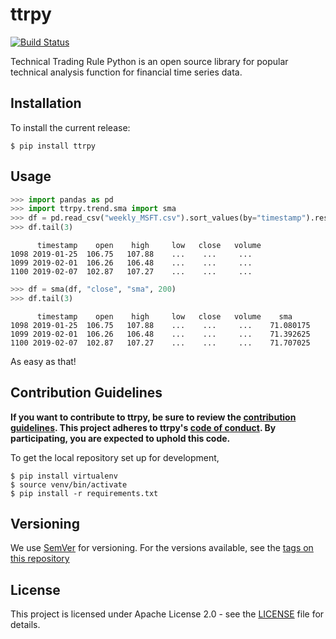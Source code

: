 # ttrpy

[![Build Status](https://travis-ci.com/joelowj/ttrpy.svg?token=zM8uDnAP2GXz8Hagm4hw&branch=master)](https://travis-ci.com/joelowj/ttrpy)

Technical Trading Rule Python is an open source library for popular technical analysis function for financial time series data.

## Installation

To install the current release:

```
$ pip install ttrpy
```

## Usage

```python
>>> import pandas as pd
>>> import ttrpy.trend.sma import sma
>>> df = pd.read_csv("weekly_MSFT.csv").sort_values(by="timestamp").reset_index(drop=True)
>>> df.tail(3)
```

```
      timestamp    open    high     low   close   volume
1098 2019-01-25  106.75   107.88    ...    ...     ...
1099 2019-02-01  106.26   106.48    ...    ...     ...
1100 2019-02-07  102.87   107.27    ...    ...     ...
```

```python
>>> df = sma(df, "close", "sma", 200)
>>> df.tail(3)
```

```
      timestamp    open    high     low   close   volume    sma
1098 2019-01-25  106.75   107.88    ...    ...     ...    71.080175
1099 2019-02-01  106.26   106.48    ...    ...     ...    71.392625
1100 2019-02-07  102.87   107.27    ...    ...     ...    71.707025
```

As easy as that!

## Contribution Guidelines

**If you want to contribute to ttrpy, be sure to review the [contribution
guidelines](CONTRIBUTING.md). This project adheres to ttrpy's
[code of conduct](CODE_OF_CONDUCT.md). By participating, you are expected to uphold this code.**

To get the local repository set up for development,

```
$ pip install virtualenv
$ source venv/bin/activate
$ pip install -r requirements.txt
```

## Versioning
We use [SemVer](https://semver.org/) for versioning. For the versions available, see the [tags on this repository](https://github.com/joelowj/ttrpy/tags)

## License
This project is licensed under Apache License 2.0 - see the [LICENSE](LICENSE) file for details.
